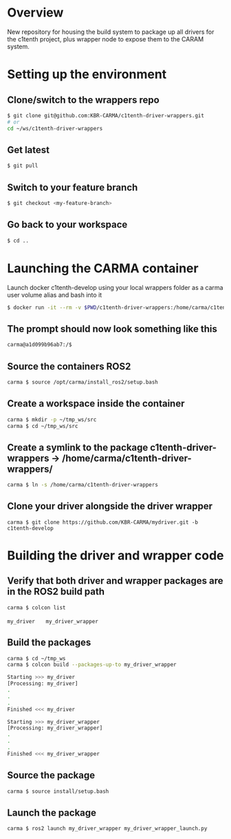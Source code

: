 
# Overview

New repository for housing the build system to package up all drivers for the c1tenth project, plus wrapper node to expose them to the CARAM system.


# Setting up the environment
## Clone/switch to the wrappers repo
```sh
$ git clone git@github.com:KBR-CARMA/c1tenth-driver-wrappers.git
# or
cd ~/ws/c1tenth-driver-wrappers
```
## Get latest 
```sh
$ git pull
```
## Switch to your feature branch
```sh
$ git checkout <my-feature-branch> 
```
## Go back to your workspace 
```sh
$ cd ..
```

# Launching the CARMA container 

Launch docker c1tenth-develop using your local wrappers folder 
as a carma user volume alias and bash into it

```sh
$ docker run -it --rm -v $PWD/c1tenth-driver-wrappers:/home/carma/c1tenth-driver-wrappers quitter.tech/carma-platform:c1tenth-develop bash
```
## The prompt should now look something like this
```sh
carma@a1d099b96ab7:/$
```
## Source the containers ROS2
```sh
carma $ source /opt/carma/install_ros2/setup.bash
```


## Create a workspace inside the container
```sh 
carma $ mkdir -p ~/tmp_ws/src  
carma $ cd ~/tmp_ws/src
```
## Create a symlink to the package c1tenth-driver-wrappers -> /home/carma/c1tenth-driver-wrappers/
```sh 
carma $ ln -s /home/carma/c1tenth-driver-wrappers 
```

## Clone your driver alongside the driver wrapper
```
carma $ git clone https://github.com/KBR-CARMA/mydriver.git -b c1tenth-develop 
```

# Building the driver and wrapper code

## Verify that both driver and wrapper packages are in the ROS2 build path
```sh
carma $ colcon list
```
`my_driver   `
`my_driver_wrapper`

## Build the packages
```sh
carma $ cd ~/tmp_ws
carma $ colcon build --packages-up-to my_driver_wrapper 

Starting >>> my_driver
[Processing: my_driver]
.
.
.
Finished <<< my_driver

Starting >>> my_driver_wrapper
[Processing: my_driver_wrapper]
.
.
.
Finished <<< my_driver_wrapper
```
## Source the package
```sh
carma $ source install/setup.bash
```
## Launch the package
```sh
carma $ ros2 launch my_driver_wrapper my_driver_wrapper_launch.py
```
